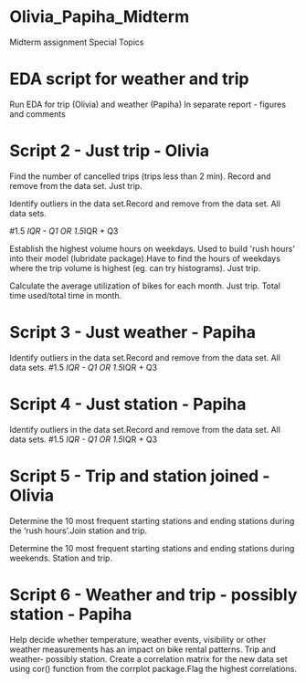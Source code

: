 # Olivia_Papiha_Midterm
Midterm assignment Special Topics

# EDA script for weather and trip

Run EDA for trip (Olivia) and weather (Papiha) 
In separate report - figures and comments 

# Script 2 - Just trip - Olivia

Find the number of cancelled trips (trips less than 2 min). Record and remove from the data set. Just trip. 

Identify outliers in the data set.Record and remove from the data set. All data sets.

#1.5 *IQR  - Q1 OR 1.5*IQR + Q3

Establish the highest volume hours on weekdays. Used to build 'rush hours' into their model (lubridate package).Have to find the hours of weekdays where the trip volume is highest (eg. can try histograms). Just trip.

Calculate the average utilization of bikes for each month. Just trip. 
Total time used/total time in month.

# Script 3 - Just weather - Papiha

Identify outliers in the data set.Record and remove from the data set. All data sets.
#1.5 *IQR  - Q1 OR 1.5*IQR + Q3


# Script 4 - Just station - Papiha

Identify outliers in the data set.Record and remove from the data set. All data sets.
#1.5 *IQR  - Q1 OR 1.5*IQR + Q3

# Script 5 - Trip and station joined - Olivia

Determine the 10 most frequent starting stations and ending stations during the ‘rush hours’.Join station and trip.

Determine the 10 most frequent starting stations and ending stations during weekends. Station and trip.

# Script 6 - Weather and trip - possibly station - Papiha

Help decide whether temperature, weather events, visibility or other weather measurements has an impact on bike rental patterns. Trip and weather- possibly station. 
Create a correlation matrix for the new data set using cor() function from the corrplot package.Flag the highest correlations.

